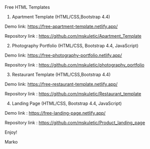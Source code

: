 Free HTML Templates

1. Apartment Template (HTML/CSS,Bootstrap 4.4)

Demo link: https://free-apartment-template.netlify.app/

Repository link : https://github.com/mskuletic/Apartment_Template

2. Photography Portfolio (HTML/CSS, Bootstrap 4.4, JavaScript)

Demo link: https://free-photography-portfolio.netlify.app/

Repository link : https://github.com/mskuletic/photography_portfolio

3. Restaurant Template (HTML/CSS,Bootstrap 4.4)

Demo link: https://free-restaurant-template.netlify.app/

Repository link : https://github.com/mskuletic/Restaurant_template

4. Landing Page (HTML/CSS, Bootstrap 4.4, JavaScript)

Demo link : https://free-landing-page.netlify.app/

Repository link : https://github.com/mskuletic/Product_landing_page


Enjoy!

Marko



